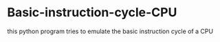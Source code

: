 # Basic-instruction-cycle-CPU
this python program tries to emulate the basic instruction cycle of a CPU
